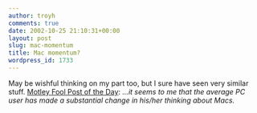 ```yaml
---
author: troyh
comments: true
date: 2002-10-25 21:10:31+00:00
layout: post
slug: mac-momentum
title: Mac momentum?
wordpress_id: 1733
---
```


May be wishful thinking on my part too, but I sure have seen very similar stuff.
[Motley Fool Post of the Day](http://www.fool.com/community/pod/2002/021025.htm): _...it seems to me that the average PC user has made a substantial change in his/her thinking about Macs._
